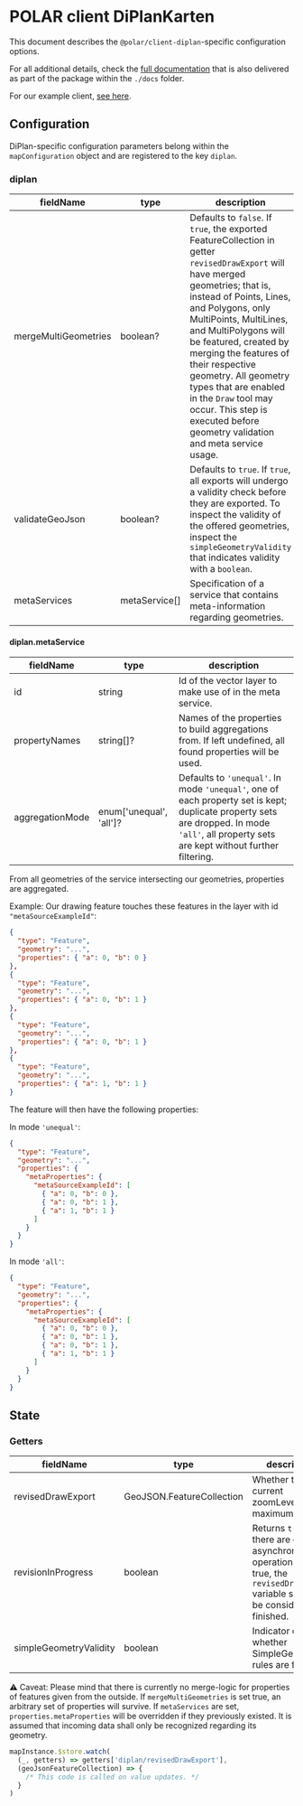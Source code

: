 # POLAR client DiPlanKarten

This document describes the `@polar/client-diplan`-specific configuration options.

For all additional details, check the [full documentation](https://dataport.github.io/polar/docs/diplan/client-diplan.html) that is also delivered as part of the package within the `./docs` folder.

For our example client, [see here](./example/prod-example.html).

## Configuration

DiPlan-specific configuration parameters belong within the `mapConfiguration` object and are registered to the key `diplan`.

### diplan

| fieldName | type | description |
| - | - | - |
| mergeMultiGeometries | boolean? | Defaults to `false`. If `true`, the exported FeatureCollection in getter `revisedDrawExport` will have merged geometries; that is, instead of Points, Lines, and Polygons, only MultiPoints, MultiLines, and MultiPolygons will be featured, created by merging the features of their respective geometry. All geometry types that are enabled in the `Draw` tool may occur. This step is executed before geometry validation and meta service usage. |
| validateGeoJson | boolean? | Defaults to `true`. If `true`, all exports will undergo a validity check before they are exported. To inspect the validity of the offered geometries, inspect the `simpleGeometryValidity` that indicates validity with a `boolean`. |
| metaServices | metaService[] | Specification of a service that contains meta-information regarding geometries. |

#### diplan.metaService

| fieldName | type | description |
| - | - | - |
| id | string | Id of the vector layer to make use of in the meta service. |
| propertyNames | string[]? | Names of the properties to build aggregations from. If left undefined, all found properties will be used. |
| aggregationMode | enum['unequal', 'all']? | Defaults to `'unequal'`. In mode `'unequal'`, one of each property set is kept; duplicate property sets are dropped. In mode `'all'`, all property sets are kept without further filtering. |

From all geometries of the service intersecting our geometries, properties are aggregated.

Example: Our drawing feature touches these features in the layer with id `"metaSourceExampleId"`:

```json
{
  "type": "Feature",
  "geometry": "...",
  "properties": { "a": 0, "b": 0 }
},
{
  "type": "Feature",
  "geometry": "...",
  "properties": { "a": 0, "b": 1 }
},
{
  "type": "Feature",
  "geometry": "...",
  "properties": { "a": 0, "b": 1 }
},
{
  "type": "Feature",
  "geometry": "...",
  "properties": { "a": 1, "b": 1 }
}
```

The feature will then have the following properties:

In mode `'unequal'`:

```json
{
  "type": "Feature",
  "geometry": "...",
  "properties": {
    "metaProperties": {
      "metaSourceExampleId": [
        { "a": 0, "b": 0 },
        { "a": 0, "b": 1 },
        { "a": 1, "b": 1 }
      ]
    }
  }
}
```

In mode `'all'`:

```json
{
  "type": "Feature",
  "geometry": "...",
  "properties": {
    "metaProperties": {
      "metaSourceExampleId": [
        { "a": 0, "b": 0 },
        { "a": 0, "b": 1 },
        { "a": 0, "b": 1 },
        { "a": 1, "b": 1 }
      ]
    }
  }
}
```

## State

### Getters

| fieldName | type | description |
| - | - | - |
| revisedDrawExport | GeoJSON.FeatureCollection | Whether the current zoomLevel is the maximum. |
| revisionInProgress | boolean | Returns `true` if there are ongoing asynchronous operations. While true, the `revisedDrawExport` variable shall not be considered finished. |
| simpleGeometryValidity | boolean | Indicator of whether SimpleGeometry rules are fulfilled. |

⚠️ Caveat: Please mind that there is currently no merge-logic for properties of features given from the outside. If `mergeMultiGeometries` is set true, an arbitrary set of properties will survive. If `metaServices` are set, `properties.metaProperties` will be overridden if they previously existed. It is assumed that incoming data shall only be recognized regarding its geometry.

```js
mapInstance.$store.watch(
  (_, getters) => getters['diplan/revisedDrawExport'],
  (geoJsonFeatureCollection) => {
    /* This code is called on value updates. */
  }
)
```
